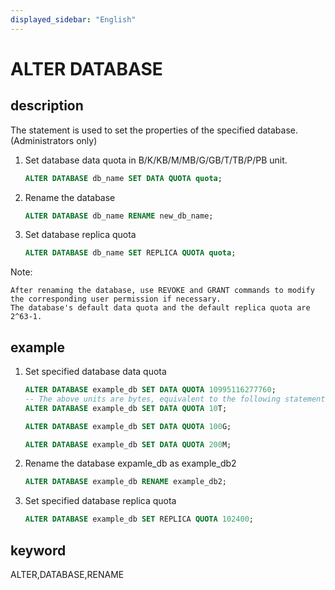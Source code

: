 ```yaml
---
displayed_sidebar: "English"
---
```


# ALTER DATABASE

## description

The statement is used to set the properties of the specified database. (Administrators only)

1. Set database data quota in B/K/KB/M/MB/G/GB/T/TB/P/PB unit.

    ```sql
    ALTER DATABASE db_name SET DATA QUOTA quota;
    ```

2. Rename the database

    ```sql
    ALTER DATABASE db_name RENAME new_db_name;
    ```

3. Set database replica quota

    ```sql
    ALTER DATABASE db_name SET REPLICA QUOTA quota;
    ```

Note:

```plain text
After renaming the database, use REVOKE and GRANT commands to modify the corresponding user permission if necessary.
The database's default data quota and the default replica quota are 2^63-1.
```

## example

1. Set specified database data quota

    ```SQL
    ALTER DATABASE example_db SET DATA QUOTA 10995116277760;
    -- The above units are bytes, equivalent to the following statement
    ALTER DATABASE example_db SET DATA QUOTA 10T;
    
    ALTER DATABASE example_db SET DATA QUOTA 100G;
    
    ALTER DATABASE example_db SET DATA QUOTA 200M;
    ```

2. Rename the database expamle_db as example_db2

    ```SQL
    ALTER DATABASE example_db RENAME example_db2;
    ```

3. Set specified database replica quota

    ```SQL
    ALTER DATABASE example_db SET REPLICA QUOTA 102400;
    ```

## keyword

ALTER,DATABASE,RENAME
